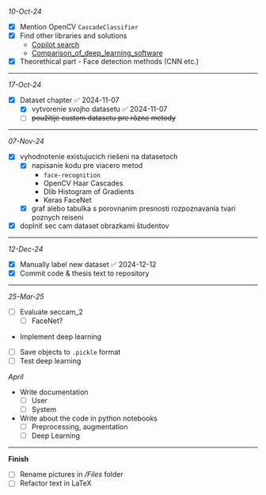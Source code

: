 _10-Oct-24_

- [x] Mention OpenCV `CascadeClassifier`
- [x] Find other libraries and solutions
  - [Copilot search](https://copilot.microsoft.com/sl/eC5JSOibCkS)
  - [Comparison_of_deep_learning_software](https://en.wikipedia.org/wiki/Comparison_of_deep_learning_software)
- [x] Theorethical part - Face detection methods (CNN etc.)

---

_17-Oct-24_

- [x] Dataset chapter ✅ 2024-11-07
  - [x] vytvorenie svojho datasetu ✅ 2024-11-07
  - [ ] ~~použitije custom datasetu pre rôzne metody~~

---

_07-Nov-24_

- [x] vyhodnotenie existujucich riešeni na datasetoch
  - [x] napisanie kodu pre viacero metod
    - `face-recognition`
    - OpenCV Haar Cascades
    - Dlib Histogram of Gradients
    - Keras FaceNet
  - [x] graf alebo tabulka s porovnanim presnosti rozpoznavania tvari poznych reiseni
- [x] doplniť sec cam dataset obrazkami študentov

---

_12-Dec-24_

- [x] Manually label new dataset ✅ 2024-12-12
- [x] Commit code & thesis text to repository

---

_25-Mar-25_

- [ ] Evaluate seccam_2
  - [ ] FaceNet?
- Implement deep learning
- [ ] Save objects to `.pickle` format
- [ ] Test deep learning

_April_

- Write documentation
  - [ ] User
  - [ ] System
- Write about the code in python notebooks
  - [ ] Preprocessing, augmentation
  - [ ] Deep Learning

---

**Finish**

- [ ] Rename pictures in _/Files_ folder
- [ ] Refactor text in LaTeX
